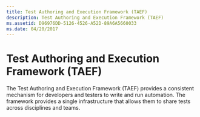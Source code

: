 ```yaml
---
title: Test Authoring and Execution Framework (TAEF)
description: Test Authoring and Execution Framework (TAEF)
ms.assetid: D96976DD-5126-4526-A52D-89A6A5660033
ms.date: 04/20/2017
---
```


# Test Authoring and Execution Framework (TAEF)

The Test Authoring and Execution Framework (TAEF) provides a consistent mechanism for developers and testers to write and run automation. The framework provides a single infrastructure that allows them to share tests across disciplines and teams.
